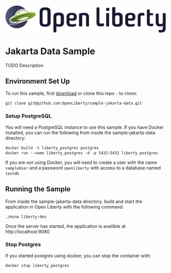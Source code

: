 ![](https://github.com/OpenLiberty/open-liberty/blob/master/logos/logo_horizontal_light_navy.png)

# Jakarta Data Sample
TODO Description

## Environment Set Up
To run this sample, first [download](https://github.com/OpenLiberty/sample-jakarta-data/archive/main.zip) or clone this repo - to clone:
```
git clone git@github.com:OpenLiberty/sample-jakarta-data.git
```

### Setup PostgreSQL
You will need a PostgreSQL instance to use this sample. If you have Docker installed, you can run the following from inside the sample-jakarta-data directory:

```
docker build -t liberty_postgres postgres
docker run --name liberty_postgres -d -p 5432:5432 liberty_postgres
```
If you are not using Docker, you will need to create a user with the name `sampleUser` and a password `openliberty` with access to a database named `testdb`

## Running the Sample
From inside the sample-jakarta-data directory, build and start the application in Open Liberty with the following command:
```
./mvnw liberty:dev
```

Once the server has started, the application is availible at http://localhost:9080


### Stop Postgres
If you started postgres using docker, you can stop the container with:
```
docker stop liberty_postgres
```